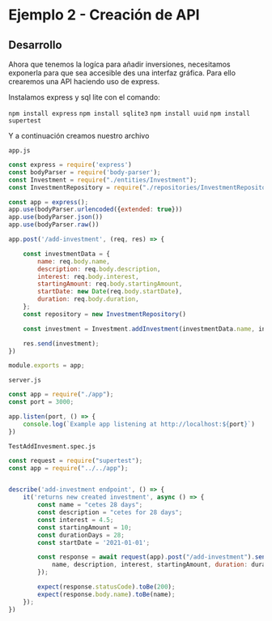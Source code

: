 # Ejemplo 2 - Creación de API

## Desarrollo

Ahora que tenemos la logíca para añadir inversiones, necesitamos exponerla para que sea accesible des una interfaz
gráfica. Para ello crearemos una API haciendo uso de express.

Instalamos express y sql lite con el comando:

`npm install express`
`npm install sqlite3`
`npm install uuid`
`npm install supertest`

Y a continuación creamos nuestro archivo

`app.js`

```javascript
const express = require('express')
const bodyParser = require('body-parser');
const Investment = require("./entities/Investment");
const InvestmentRepository = require("./repositories/InvestmentRepository");

const app = express();
app.use(bodyParser.urlencoded({extended: true}))
app.use(bodyParser.json())
app.use(bodyParser.raw())

app.post('/add-investment', (req, res) => {

    const investmentData = {
        name: req.body.name,
        description: req.body.description,
        interest: req.body.interest,
        startingAmount: req.body.startingAmount,
        startDate: new Date(req.body.startDate),
        duration: req.body.duration,
    };
    const repository = new InvestmentRepository()

    const investment = Investment.addInvestment(investmentData.name, investmentData.description, investmentData.interest, investmentData.startingAmount, investmentData.startDate, investmentData.duration, repository);

    res.send(investment);
})

module.exports = app;

```

`server.js`

```javascript
const app = require("./app");
const port = 3000;

app.listen(port, () => {
    console.log(`Example app listening at http://localhost:${port}`)
})


```

`TestAddInvesment.spec.js`

```javascript
const request = require("supertest");
const app = require("../../app");


describe('add-investment endpoint', () => {
    it('returns new created investment', async () => {
        const name = "cetes 28 days";
        const description = "cetes for 28 days";
        const interest = 4.5;
        const startingAmount = 10;
        const durationDays = 28;
        const startDate = '2021-01-01';

        const response = await request(app).post("/add-investment").send({
            name, description, interest, startingAmount, duration: durationDays, startDate
        });

        expect(response.statusCode).toBe(200);
        expect(response.body.name).toBe(name);
    });
})


```

